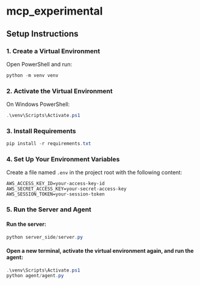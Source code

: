 # mcp_experimental

## Setup Instructions

### 1. Create a Virtual Environment

Open PowerShell and run:
```powershell
python -m venv venv
```

### 2. Activate the Virtual Environment

On Windows PowerShell:
```powershell
.\venv\Scripts\Activate.ps1
```

### 3. Install Requirements

```powershell
pip install -r requirements.txt
```

### 4. Set Up Your Environment Variables

Create a file named `.env` in the project root with the following content:
```env
AWS_ACCESS_KEY_ID=your-access-key-id
AWS_SECRET_ACCESS_KEY=your-secret-access-key
AWS_SESSION_TOKEN=your-session-token
```

### 5. Run the Server and Agent

#### Run the server:
```powershell
python server_side/server.py
```

#### Open a new terminal, activate the virtual environment again, and run the agent:
```powershell
.\venv\Scripts\Activate.ps1
python agent/agent.py
```

